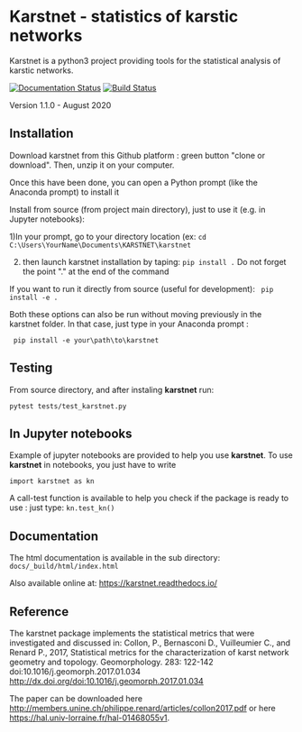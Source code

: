 # Karstnet - statistics of karstic networks

Karstnet is a python3 project providing tools for the statistical analysis of karstic networks.

[![Documentation Status](https://readthedocs.org/projects/karstnet/badge/?version=latest)](https://karstnet.readthedocs.io/en/latest/?badge=latest)
[![Build Status](https://travis-ci.org/UniNE-CHYN/karstnet.svg?branch=master)](https://travis-ci.org/UniNE-CHYN/karstnet)


Version 1.1.0 - August 2020



## Installation

Download karstnet from this Github platform : green button "clone or download". Then, unzip it on your computer. 

Once this have been done, you can open a Python prompt (like the Anaconda prompt) to install it 

Install from source (from project main directory), just to use it (e.g. in Jupyter notebooks): 

1)In your prompt, go to your directory location (ex: 
`cd C:\Users\YourName\Documents\KARSTNET\karstnet`

2) then launch karstnet installation by taping:
`pip install .`
Do not forget the point "." at the end of the command

If you want to run it directly from source (useful for development):
` pip install -e .`

Both these options can also be run without moving previously in the karstnet folder. 
In that case, just type in your Anaconda prompt :

` pip install -e your\path\to\karstnet` 

## Testing

From source directory, and after instaling **karstnet** run:

`pytest tests/test_karstnet.py`

## In Jupyter notebooks

Example of jupyter notebooks are provided to help you use **karstnet**. 
To use **karstnet** in notebooks, you just have to write

`import karstnet as kn`

A call-test function is available to help you check if the package is ready to use : just type: 
`kn.test_kn()`

## Documentation

The html documentation is available in the sub directory:  ``docs/_build/html/index.html``

Also available online at: https://karstnet.readthedocs.io/

## Reference

The karstnet package implements the statistical metrics that were
investigated and discussed in:
Collon, P., Bernasconi D., Vuilleumier C., and Renard P., 2017, Statistical
metrics for the characterization of karst network geometry and topology.
Geomorphology. 283: 122-142 doi:10.1016/j.geomorph.2017.01.034
<http://dx.doi.org/doi:10.1016/j.geomorph.2017.01.034>

The paper can be downloaded here
<http://members.unine.ch/philippe.renard/articles/collon2017.pdf> or here <https://hal.univ-lorraine.fr/hal-01468055v1>. 

